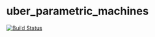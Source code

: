 # uber_parametric_machines

[![Build Status](https://github.com/martina-garavaglia-sdg/uber_parametric_machines.jl/actions/workflows/CI.yml/badge.svg?branch=master)](https://github.com/martina-garavaglia-sdg/uber_parametric_machines.jl/actions/workflows/CI.yml?query=branch%3Amaster)
